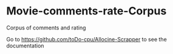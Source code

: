 # Movie-comments-rate-Corpus
Corpus of comments and rating

Go to <https://github.com/toDo-cpu/Allocine-Scrapper> to see the documentation
